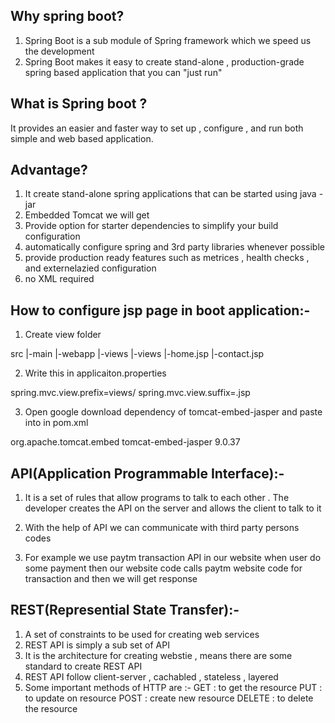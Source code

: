 Why spring boot?
--------------------
1. Spring Boot is a sub module of Spring framework which we speed us the development
2. Spring Boot makes it easy to create stand-alone , production-grade spring based application that you can 
   "just run"

What is Spring boot ?
---------------------
It provides	an easier and faster way to set up , configure , and run both simple and web based application.

Advantage?
----------
1. It create stand-alone spring applications that can be started using java -jar 
2. Embedded Tomcat we will get 
3. Provide option for starter dependencies to simplify your build configuration
4. automatically configure spring and 3rd party libraries whenever possible
5. provide production ready features such as metrices , health checks , and externelazied configuration
6. no XML required


How to configure jsp page in boot application:-
----------------------------------------------
1. Create view folder

src
 |-main
 	 |-webapp
 	 	   |-views
 	 	        |-views
 	 	             |-home.jsp
 	 	             |-contact.jsp

2. Write this in applicaiton.properties

spring.mvc.view.prefix=views/
spring.mvc.view.suffix=.jsp

3. Open google download dependency of tomcat-embed-jasper and paste into in pom.xml

<!-- https://mvnrepository.com/artifact/org.apache.tomcat.embed/tomcat-embed-jasper -->
<dependency>
    <groupId>org.apache.tomcat.embed</groupId>
    <artifactId>tomcat-embed-jasper</artifactId>
    <version>9.0.37</version>
</dependency>

API(Application Programmable Interface):-
-----------------------------------------
1. It is a set of rules that allow programs to talk to each other . The developer creates the API on the 
   server and allows the client to talk to it

2. With the help of API we can communicate with third party persons codes
3. For example we use paytm transaction API in our website when user do some payment then our website code calls paytm website code for transaction and then we will get response 

REST(Represential State Transfer):-
-----------------------------------
1. A set of constraints to be used for creating web services
2. REST API is simply a sub set of API 
3. It is the architecture for creating webstie , means there are some standard to create REST API
4. REST API follow client-server , cachabled , stateless , layered
5. Some important methods of HTTP are :-
   GET : to get the resource
   PUT : to update on resource
   POST : create new resource
   DELETE : to delete the resource
